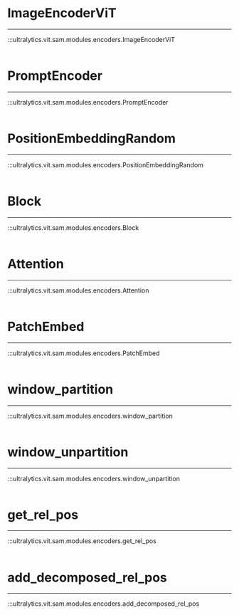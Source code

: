 # ImageEncoderViT
---
:::ultralytics.vit.sam.modules.encoders.ImageEncoderViT
<br><br>

# PromptEncoder
---
:::ultralytics.vit.sam.modules.encoders.PromptEncoder
<br><br>

# PositionEmbeddingRandom
---
:::ultralytics.vit.sam.modules.encoders.PositionEmbeddingRandom
<br><br>

# Block
---
:::ultralytics.vit.sam.modules.encoders.Block
<br><br>

# Attention
---
:::ultralytics.vit.sam.modules.encoders.Attention
<br><br>

# PatchEmbed
---
:::ultralytics.vit.sam.modules.encoders.PatchEmbed
<br><br>

# window_partition
---
:::ultralytics.vit.sam.modules.encoders.window_partition
<br><br>

# window_unpartition
---
:::ultralytics.vit.sam.modules.encoders.window_unpartition
<br><br>

# get_rel_pos
---
:::ultralytics.vit.sam.modules.encoders.get_rel_pos
<br><br>

# add_decomposed_rel_pos
---
:::ultralytics.vit.sam.modules.encoders.add_decomposed_rel_pos
<br><br>
